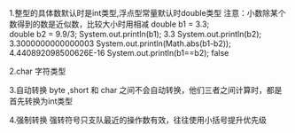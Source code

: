 1.整型的具体数默认时是int类型,浮点型常量默认时double类型
注意：小数除某个数得到的数是近似数，比较大小时用相减
double b1 = 3.3;      
double b2 = 9.9/3;
System.out.println(b1);          3.3
System.out.println(b2);         3.3000000000000003
System.out.println(Math.abs(b1-b2));   4.440892098500626E-16
System.out.println(b1==b2);   false


2.char 字符类型

3.自动转换
byte ,short 和 char 之间不会自动转换，他们三者之间计算时，都是首先转换为int类型

4.强制转换
强转符号只支队最近的操作数有效，往往使用小括号提升优先级



